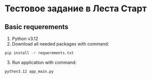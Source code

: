 # Тестовое задание в Леста Старт

## Basic requerements
1. Python v3.12
2. Download all needed packages with command:
```bash
pip install -r requerements.txt
```
3. Run application with command:
```bash
python3.12 app_main.py
```
